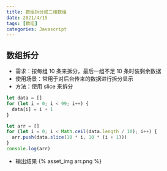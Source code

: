 ```yaml
---
title: 数组拆分成二维数组
date: 2021/4/15
tags: [数组]
categories: Javascript
---
```


## 数组拆分

- 需求：按每组 10 条来拆分，最后一组不足 10 条时装剩余数据
- 使用场景：常用于对后台传来的数据进行拆分显示
- 方法：使用 slice 来拆分

```js
let data = []
for (let i = 0; i < 99; i++) {
  data[i] = i + 1
}

let arr = []
for (let i = 0; i < Math.ceil(data.length / 10); i++) {
  arr.push(data.slice(10 * i, 10 * (i + 1)))
}
console.log(arr)
```

- 输出结果
  {% asset_img arr.png  %}
